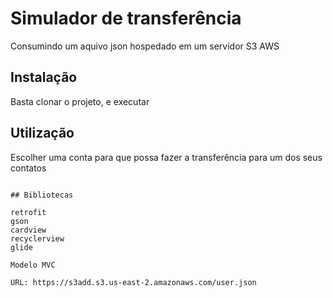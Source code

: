 # Simulador de transferência

Consumindo um aquivo json hospedado em um servidor S3 AWS

## Instalação

Basta clonar o projeto, e executar 

## Utilização

Escolher uma conta para que possa fazer a transferência para um dos seus contatos 
```

## Bibliotecas

retrofit
gson
cardview
recyclerview
glide

Modelo MVC 

URL: https://s3add.s3.us-east-2.amazonaws.com/user.json
